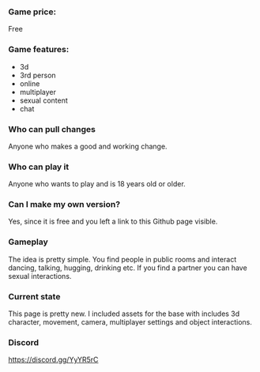### Game price:
Free

### Game features:
- 3d
- 3rd person
- online
- multiplayer
- sexual content
- chat

### Who can pull changes
Anyone who makes a good and working change.

### Who can play it
Anyone who wants to play and is 18 years old or older.

### Can I make my own version?
Yes, since it is free and you left a link to this Github page visible.

### Gameplay
The idea is pretty simple.
You find people in public rooms and interact dancing, talking, hugging, drinking etc.
If you find a partner you can have sexual interactions.

### Current state
This page is pretty new.
I included assets for the base with includes 3d character, movement, camera, multiplayer settings and object interactions.

### Discord
https://discord.gg/YyYR5rC
